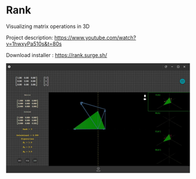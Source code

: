 # Rank
Visualizing matrix operations in 3D

Project description:
https://www.youtube.com/watch?v=1hwxyPa510s&t=80s

Download installer : https://rank.surge.sh/
 
![Alt text](/rank.jpg?raw=true "Screenshot")
